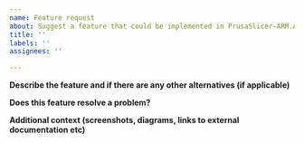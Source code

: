 ```yaml
---
name: Feature request
about: Suggest a feature that could be implemented in PrusaSlicer-ARM.AppImage
title: ''
labels: ''
assignees: ''

---
```


**Describe the feature and if there are any other alternatives (if applicable)**

**Does this feature resolve a problem?**

**Additional context (screenshots, diagrams, links to external documentation etc)**
